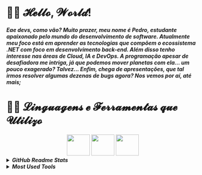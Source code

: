 <h1>🐱‍💻 𝓗𝓮𝓵𝓵𝓸, 𝓦𝓸𝓻𝓵𝓭!</h1>

<p><strong><em>Eae devs, como vão? Muito prazer, meu nome é Pedro, estudante apaixonado pelo mundo do desenvolvimento de software. Atualmente meu foco está em aprender as tecnologias que compõem o ecossistema .NET com foco em desenvolvimento back-end. Além disso tenho interesse nas áreas de Cloud, IA e DevOps. A programação apesar de desafiadora me intriga, já que podemos mover planetas com ela... um pouco exagerado? Talvez... Enfim, chega de apresentações, que tal irmos resolver algumas dezenas de bugs agora? Nos vemos por aí, até mais;</em></strong></p>




<h1>🐱‍👓 𝓛𝓲𝓷𝓰𝓾𝓪𝓰𝓮𝓷𝓼 𝓮 𝓕𝓮𝓻𝓻𝓪𝓶𝓮𝓷𝓽𝓪𝓼 𝓺𝓾𝓮 𝓤𝓽𝓲𝓵𝓲𝔃𝓸</h1>
<div align="center">
  <img height="55em" width="60em" src="https://cdn.jsdelivr.net/gh/devicons/devicon@latest/icons/csharp/csharp-original.svg" />
  <img height="55em" width="60em" src="https://cdn.jsdelivr.net/gh/devicons/devicon@latest/icons/html5/html5-original.svg" />
  <img height="55em" width="60em" src="https://cdn.jsdelivr.net/gh/devicons/devicon@latest/icons/css3/css3-original.svg" />
</div>

<details>
  <summary><strong><em>GitHub Readme Stats</em></strong></summary><br>
  <img height="180em" src="https://gihtub-readme-stats.vercel.app/api?username=pedrootavio-yi&show_icons=true&theme=tokyonight&locale=pt-br"/>
</details>
<details>
  <summary><strong><em>Most Used Tools</em></strong></summary><br>
  <img height="90em" src="https://gihtub-readme-stats.vercel.app/api/top-langs?username=pedrootavio-yi&layout=compact&show_icons=true&theme=tokyonight&locale=pt-br&custom_title=Ferramentas%20Mais%20Utilizadas" />
</details>

